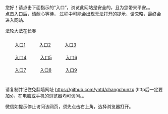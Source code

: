 您好！请点击下面指示的“入口”，浏览此网站是安全的，且为您带来平安。。 <br/>
点击入口后，请耐心等待， 过程中可能会出现无法打开的提示，请忽略，最终会进入网站. </br>

法轮大法在长春<br/>
<div style="padding:10px"><a style="margin:20px" target="_blank" href="https://d27iay3k6zj182.cloudfront.net/2Qpsp?hprrl" id="ccLink1" rel="nofollow">入口1</a> <a target="_blank" style="margin:20px" href="https://d2cxkdky2wvebw.cloudfront.net/2Qpsp?wvbjl" id="ccLink2" rel="nofollow">入口2</a> <a style="margin:20px" target="_blank" href="https://d3losguxu0f0t5.cloudfront.net/2Qpsp?nptcoykm" id="ccLink3" rel="nofollow">入口3</a></div>

<div style="padding:10px" ><a style="margin:20px" target="_blank" href="https://d27iay3k6zj182.cloudfront.net/2Qpsp?hprrl" id="ccLink4" rel="nofollow">入口4</a> <a style="margin:20px" href="https://d2cxkdky2wvebw.cloudfront.net/2Qpsp?wvbjl" target="_blank" id="ccLink5" rel="nofollow">入口5</a> <a style="margin:20px" href="https://d3losguxu0f0t5.cloudfront.net/2Qpsp?nptcoykm" target="_blank" id="ccLink6" rel="nofollow">入口6</a></div>

<div style="padding:10px"><a style="margin:20px" target="_blank" href="https://d27iay3k6zj182.cloudfront.net/2Qpsp?hprrl" id="ccLink7" rel="nofollow">入口7</a> <a style="margin:20px" href="https://d2cxkdky2wvebw.cloudfront.net/2Qpsp?wvbjl" target="_blank" id="ccLink8" rel="nofollow">入口8</a> <a style="margin:20px" target="_blank" href="https://d3losguxu0f0t5.cloudfront.net/2Qpsp?nptcoykm" id="ccLink9" rel="nofollow">入口9</a></div>

<br/>



请复制并记住免翻墙网址 https://github.com/yntd/changchunzx (http后一定要加s)，在电脑或手机的浏览器均可访问。。<br/>

微信如提示停止访问该网页，须先点击右上角，选择浏览器打开。
